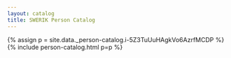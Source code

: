 ```yaml
---
layout: catalog
title: SWERIK Person Catalog
---
```

{% assign p = site.data._person-catalog.i-5Z3TuUuHAgkVo6AzrfMCDP %}
{% include person-catalog.html p=p %}

